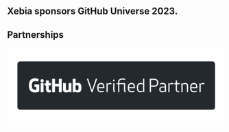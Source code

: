 ## Xebia sponsors GitHub Universe 2023.


## Partnerships

![GitHub Verified Partner](./GitHub%20Verified%20Partner%20-%20black.png)

